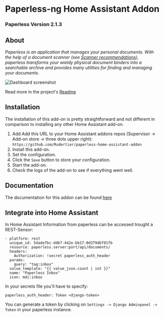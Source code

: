 # Paperless-ng Home Assistant Addon
### Paperless Version 2.1.3

## About

_Paperless is an application that manages your personal documents. With the help of a document scanner (see [Scanner recommendations](https://paperless-ngx.readthedocs.io/en/latest/scanners.html)), paperless transforms your wieldy physical document binders into a searchable archive and provides many utilities for finding and managing your documents._

![Dashboard screenshot](https://github.com/paperless-ngx/paperless-ngx/blob/b961df90a72f506f4a58c236fd3712cebb1523ff/docs/assets/screenshots/dashboard.png)

Read more in the project's [Readme](https://github.com/paperless-ngx/paperless-ngx)

## Installation

The installation of this add-on is pretty straightforward and not different in
comparison to installing any other Home Assistant add-on.

1. Add Add this URL to your Home Assistant addons repos (Supervisor -> Add-on store -> three dots upper right): `https://github.com/Rudertier/paperless-home-assistant-addon`
1. Install this add-on.
1. Set the configuration.
1. Click the `Save` button to store your configuration.
1. Start the add-on.
1. Check the logs of the add-on to see if everything went well.

## Documentation

The documentation for this addon can be found [here](DOCS.md)

## Integrate into Home Assistant

In Home Assistant Information from paperless can be accessed trought a REST-Sensor:
```
- platform: rest
  unique_id: 5dade7bc-ddb7-442e-bb17-0d379dbf01fb
  resource: paperless.server:port/api/documents/
  headers:
    Authorization: !secret paperless_auth_header
  params:
    query: "tag:inbox"
  value_template: "{{ value_json.count | int }}"
  name: "Paperless Inbox"
  icon: mdi:inbox
```

In your secrets file you'll have to specify:
```
paperless_auth_header: Token <django-token>
```

You can generate a token by clicking on `Settings -> Django Adminpanel -> Token` in your paperless instance.

